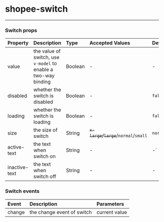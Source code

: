 # shopee-switch
---

### Switch props
| Property | Description | Type | Accepted Values | Default |
|:--|:--|:--|:--|:--|
| value | the value of switch, use `v-model` to enable a two-way binding | Boolean | - | - |
| disabled | whether the switch is disabled | Boolean | - | `false` |
| loading | whether the switch is loading | Boolean | - | `false` |
| size | the size of switch | String | ~~`x-large`/`large`~~/`normal`/`small` | `normal` |
| active-text | the text when switch on | String | - | -` |
| inactive-text | the text when switch off | String | - | - |

### Switch events
| Event | Description | Parameters |
|:--|:--|:--|
| change | the change event of switch | current value |

